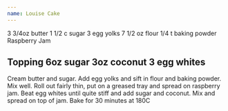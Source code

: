 ```yaml
---
name: Louise Cake
---
```

3 3/4oz butter
1 1/2 c sugar
3 egg yolks
7 1/2 oz flour
1/4 t baking powder
Raspberry Jam

Topping
6oz sugar
3oz coconut
3 egg whites
---
Cream butter and sugar. Add egg yolks and sift in flour and baking powder.  Mix well.  Roll out fairly thin, put on a greased tray and spread on raspberry jam.  Beat egg whites until quite stiff and add sugar and coconut.  Mix and spread on top of jam.  Bake for 30 minutes at 180C

